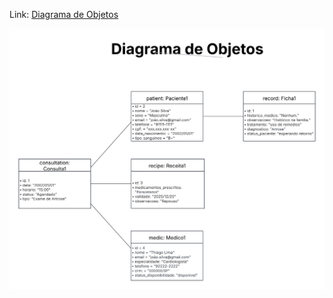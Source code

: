 Link: [Diagrama de Objetos](https://lucid.app/lucidchart/a881c76d-ebf9-46d3-bd77-860ea5d24b34/edit?invitationId=inv_510b348b-bc78-409c-a3dd-c4d108d0f1bf&page=0_0#)

![Diagrama](<Diagrama de Objetos - Clínica Médica.png>)